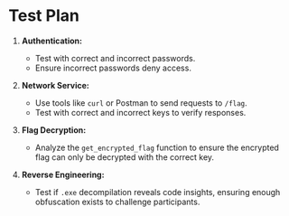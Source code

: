 # Test Plan

1. **Authentication:**
   - Test with correct and incorrect passwords.
   - Ensure incorrect passwords deny access.

2. **Network Service:**
   - Use tools like `curl` or Postman to send requests to `/flag`.
   - Test with correct and incorrect keys to verify responses.

3. **Flag Decryption:**
   - Analyze the `get_encrypted_flag` function to ensure the encrypted flag can only be decrypted with the correct key.

4. **Reverse Engineering:**
   - Test if `.exe` decompilation reveals code insights, ensuring enough obfuscation exists to challenge participants.
